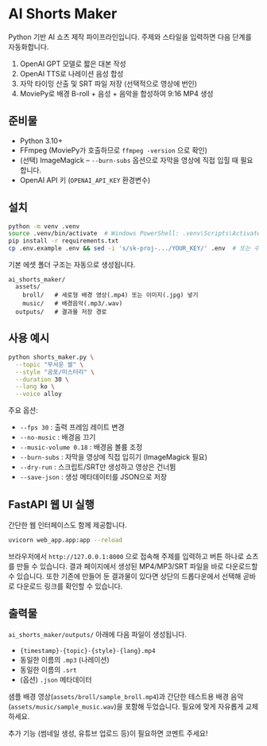 # AI Shorts Maker

Python 기반 AI 쇼츠 제작 파이프라인입니다. 주제와 스타일을 입력하면 다음 단계를 자동화합니다.

1. OpenAI GPT 모델로 짧은 대본 작성
2. OpenAI TTS로 나레이션 음성 합성
3. 자막 타이밍 산출 및 SRT 파일 저장 (선택적으로 영상에 번인)
4. MoviePy로 배경 B-roll + 음성 + 음악을 합성하여 9:16 MP4 생성

## 준비물

- Python 3.10+
- FFmpeg (MoviePy가 호출하므로 `ffmpeg -version` 으로 확인)
- (선택) ImageMagick – `--burn-subs` 옵션으로 자막을 영상에 직접 입힐 때 필요합니다.
- OpenAI API 키 (`OPENAI_API_KEY` 환경변수)

## 설치

```bash
python -m venv .venv
source .venv/bin/activate  # Windows PowerShell: .venv\Scripts\Activate.ps1
pip install -r requirements.txt
cp .env.example .env && sed -i 's/sk-proj-.../YOUR_KEY/' .env  # 또는 수동 편집
```

기본 에셋 폴더 구조는 자동으로 생성됩니다.

```
ai_shorts_maker/
  assets/
    broll/   # 세로형 배경 영상(.mp4) 또는 이미지(.jpg) 넣기
    music/   # 배경음악(.mp3/.wav)
  outputs/   # 결과물 저장 경로
```

## 사용 예시

```bash
python shorts_maker.py \
  --topic "무서운 썰" \
  --style "공포/미스터리" \
  --duration 30 \
  --lang ko \
  --voice alloy
```

주요 옵션:

- `--fps 30` : 출력 프레임 레이트 변경
- `--no-music` : 배경음 끄기
- `--music-volume 0.18` : 배경음 볼륨 조정
- `--burn-subs` : 자막을 영상에 직접 입히기 (ImageMagick 필요)
- `--dry-run` : 스크립트/SRT만 생성하고 영상은 건너뜀
- `--save-json` : 생성 메타데이터를 JSON으로 저장

## FastAPI 웹 UI 실행

간단한 웹 인터페이스도 함께 제공합니다.

```bash
uvicorn web_app.app:app --reload
```

브라우저에서 `http://127.0.0.1:8000` 으로 접속해 주제를 입력하고 버튼 하나로 쇼츠를 만들 수 있습니다. 결과 페이지에서 생성된 MP4/MP3/SRT 파일을 바로 다운로드할 수 있습니다.
또한 기존에 만들어 둔 결과물이 있다면 상단의 드롭다운에서 선택해 곧바로 다운로드 링크를 확인할 수 있습니다.

## 출력물

`ai_shorts_maker/outputs/` 아래에 다음 파일이 생성됩니다.

- `{timestamp}-{topic}-{style}-{lang}.mp4`
- 동일한 이름의 `.mp3` (나레이션)
- 동일한 이름의 `.srt`
- (옵션) `.json` 메타데이터

샘플 배경 영상(`assets/broll/sample_broll.mp4`)과 간단한 테스트용 배경 음악(`assets/music/sample_music.wav`)을 포함해 두었습니다. 필요에 맞게 자유롭게 교체하세요.

추가 기능 (썸네일 생성, 유튜브 업로드 등)이 필요하면 코멘트 주세요!
